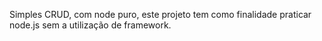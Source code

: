 Simples CRUD, com node puro, este projeto tem como finalidade praticar node.js sem a utilização de framework.
